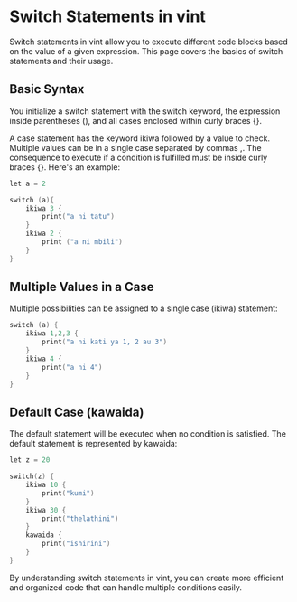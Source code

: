 # Switch Statements in vint

Switch statements in vint allow you to execute different code blocks based on the value of a given expression. This page covers the basics of switch statements and their usage.

## Basic Syntax

You initialize a switch statement with the switch keyword, the expression inside parentheses (), and all cases enclosed within curly braces {}.

A case statement has the keyword ikiwa followed by a value to check. Multiple values can be in a single case separated by commas ,. The consequence to execute if a condition is fulfilled must be inside curly braces {}. Here's an example:

```s
let a = 2

switch (a){
	ikiwa 3 {
		print("a ni tatu")
	}
	ikiwa 2 {
		print ("a ni mbili")
	}
}
```

## Multiple Values in a Case

Multiple possibilities can be assigned to a single case (ikiwa) statement:

```s
switch (a) {
	ikiwa 1,2,3 {
		print("a ni kati ya 1, 2 au 3")
	}
	ikiwa 4 {
		print("a ni 4")
	}
}
```

## Default Case (kawaida)

The default statement will be executed when no condition is satisfied. The default statement is represented by kawaida:

```s
let z = 20

switch(z) {
	ikiwa 10 {
		print("kumi")
	}
	ikiwa 30 {
		print("thelathini")
	}
	kawaida {
		print("ishirini")
	}
}
```

By understanding switch statements in vint, you can create more efficient and organized code that can handle multiple conditions easily.